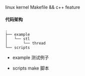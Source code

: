 linux kernel Makefile && c++ feature

####  代码架构
```
.
├── example
│   └── stl
│       └── thread
└── scripts
```

 * example 测试例子

 * scripts make 脚本

